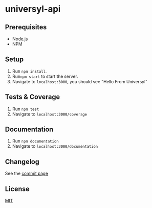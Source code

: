 # universyl-api

## Prerequisites
* Node.js
* NPM

## Setup
1. Run `npm install`.
3. Run`npm start` to start the server.
4. Navigate to `localhost:3000`, you should see "Hello From Universyl"

## Tests & Coverage
1. Run `npm test`
2. Navigate to `localhost:3000/coverage`

## Documentation
1. Run `npm documentation`
2. Navigate to `localhost:3000/documentation`

## Changelog
See the [commit page](https://github.com/shanno29/universyl-api/commits/master)

## License
[MIT](LICENSE)
